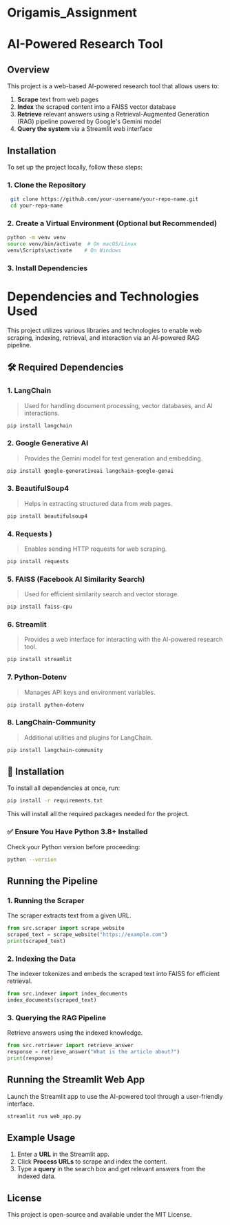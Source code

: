 # Origamis_Assignment

# AI-Powered Research Tool

## Overview

This project is a web-based AI-powered research tool that allows users to:

1. **Scrape** text from web pages
2. **Index** the scraped content into a FAISS vector database
3. **Retrieve** relevant answers using a Retrieval-Augmented Generation (RAG) pipeline powered by Google's Gemini model
4. **Query the system** via a Streamlit web interface

## Installation

To set up the project locally, follow these steps:

### **1. Clone the Repository**

```sh
 git clone https://github.com/your-username/your-repo-name.git
 cd your-repo-name
```

### **2. Create a Virtual Environment (Optional but Recommended)**

```sh
python -m venv venv
source venv/bin/activate  # On macOS/Linux
venv\Scripts\activate    # On Windows
```

### **3. Install Dependencies**

# Dependencies and Technologies Used

This project utilizes various libraries and technologies to enable web scraping, indexing, retrieval, and interaction via an AI-powered RAG pipeline.

## **🛠️ Required Dependencies**

### 1. **LangChain** 
> Used for handling document processing, vector databases, and AI interactions.
```sh
pip install langchain
```

### 2. **Google Generative AI** 
> Provides the Gemini model for text generation and embedding.
```sh
pip install google-generativeai langchain-google-genai
```

### 3. **BeautifulSoup4** 
> Helps in extracting structured data from web pages.
```sh
pip install beautifulsoup4
```

### 4. **Requests** )
> Enables sending HTTP requests for web scraping.
```sh
pip install requests
```

### 5. **FAISS (Facebook AI Similarity Search)** 
> Used for efficient similarity search and vector storage.
```sh
pip install faiss-cpu
```

### 6. **Streamlit** 
> Provides a web interface for interacting with the AI-powered research tool.
```sh
pip install streamlit
```

### 7. **Python-Dotenv**
> Manages API keys and environment variables.
```sh
pip install python-dotenv
```

### 8. **LangChain-Community**
> Additional utilities and plugins for LangChain.
```sh
pip install langchain-community
```

## 📌 **Installation**
To install all dependencies at once, run:
```sh
pip install -r requirements.txt
```

This will install all the required packages needed for the project.

### ✅ **Ensure You Have Python 3.8+ Installed**
Check your Python version before proceeding:
```sh
python --version
```


## Running the Pipeline

### **1. Running the Scraper**

The scraper extracts text from a given URL.

```python
from src.scraper import scrape_website
scraped_text = scrape_website("https://example.com")
print(scraped_text)
```

### **2. Indexing the Data**

The indexer tokenizes and embeds the scraped text into FAISS for efficient retrieval.

```python
from src.indexer import index_documents
index_documents(scraped_text)
```

### **3. Querying the RAG Pipeline**

Retrieve answers using the indexed knowledge.

```python
from src.retriever import retrieve_answer
response = retrieve_answer("What is the article about?")
print(response)
```

## Running the Streamlit Web App

Launch the Streamlit app to use the AI-powered tool through a user-friendly interface.

```sh
streamlit run web_app.py
```

## **Example Usage**

1. Enter a **URL** in the Streamlit app.
2. Click **Process URLs** to scrape and index the content.
3. Type a **query** in the search box and get relevant answers from the indexed data.

## **License**

This project is open-source and available under the MIT License.

